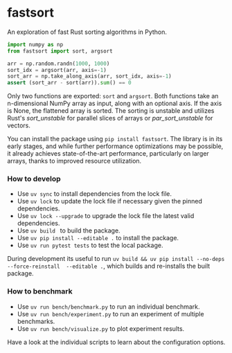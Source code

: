 # fastsort

An exploration of fast Rust sorting algorithms in Python.

```py
import numpy as np
from fastsort import sort, argsort

arr = np.random.randn(1000, 1000)
sort_idx = argsort(arr, axis=-1)
sort_arr = np.take_along_axis(arr, sort_idx, axis=-1)
assert (sort_arr - sort(arr)).sum() == 0
```

Only two functions are exported: ``sort`` and ``argsort``. Both functions take an n-dimensional NumPy array as input, along with an optional axis. If the axis is None, the flattened array is sorted. The sorting is unstable and utilizes Rust's *sort_unstable* for parallel slices of arrays or *par_sort_unstable* for vectors.

You can install the package using ``pip install fastsort``. The library is in its early stages, and while further performance optimizations may be possible, it already achieves state-of-the-art performance, particularly on larger arrays, thanks to improved resource utilization.

### How to develop

- Use ``uv sync`` to install dependencies from the lock file.
- Use ``uv lock`` to update the lock file if necessary given the pinned dependencies.
- Use ``uv lock --upgrade`` to upgrade the lock file the latest valid dependencies.
- Use ``uv build `` to build the package.
- Use ``uv pip install --editable .`` to install the package.
- Use ``uv run pytest tests`` to test the local package.

During development its useful to run ``uv build && uv pip install --no-deps --force-reinstall  --editable .``, which builds and re-installs the built package.

### How to benchmark

- Use ``uv run bench/benchmark.py`` to run an individual benchmark.
- Use ``uv run bench/experiment.py`` to run an experiment of multiple benchmarks.
- Use ``uv run bench/visualize.py`` to plot experiment results.

Have a look at the individual scripts to learn about the configuration options.

